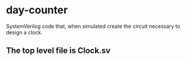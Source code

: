 # day-counter
SystemVerilog code that, when simulated create the circuit necessary to design a clock.

## The top level file is Clock.sv
